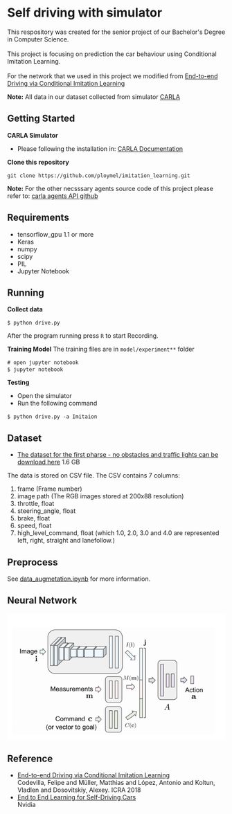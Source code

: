 # Self driving with simulator
This respository was created for the senior project of our Bachelor's Degree in Computer Science.<br/>  
This project is focusing on prediction the car behaviour using Conditional Imitation Learning.<br/>  
For the network that we used in this project we modified from [End-to-end Driving via Conditional Imitation Learning](http://vladlen.info/papers/conditional-imitation.pdf)<br/>  

**Note:** All data in our dataset collected from simulator [CARLA](http://carla.org/)<br/> 

## Getting Started
**CARLA Simulator**<br/>
- Please following the installation in: [CARLA Documentation](https://carla.readthedocs.io/en/latest/)<br/>

**Clone this repository**<br/>
```
git clone https://github.com/ploymel/imitation_learning.git
```

**Note:** For the other necsssary agents source code of this project please refer to: [carla agents API github](https://github.com/carla-simulator/carla/tree/master/PythonAPI/agents)<br/>

## Requirements
- tensorflow_gpu 1.1 or more
- Keras
- numpy
- scipy
- PIL
- Jupyter Notebook

## Running
**Collect data**<br/>
```
$ python drive.py
```
After the program running press `R` to start Recording.<br/>

**Training Model**
The training files are in `model/experiment**` folder
```
# open jupyter notebook
$ jupyter notebook
```

**Testing**
- Open the simulator
- Run the following command
```
$ python drive.py -a Imitaion
```

## Dataset
- [The dataset for the first pharse - no obstacles and traffic lights can be download here](https://drive.google.com/file/d/1s5NGfWNNpd7b1EYixHStOhw4R7BqTWU8/view?usp=sharing) 1.6 GB

The data is stored on CSV file. The CSV contains 7 columns:<br/>
1. frame (Frame number)
2. image path (The RGB images stored at 200x88 resolution)
3. throttle, float
4. steering_angle, float
5. brake, float
6. speed, float
7. high_level_command, float (which 1.0, 2.0, 3.0 and 4.0 are represented left, right, straight and lanefollow.)

## Preprocess
See [data_augmetation.ipynb](https://github.com/ploymel/imitation_learning/blob/master/data_augmentation.ipynb) for more information.

## Neural Network
![Neural Network](img/network.png)


## Reference
- [End-to-end Driving via Conditional Imitation Learning](http://vladlen.info/papers/conditional-imitation.pdf)<br/>
Codevilla, Felipe and Müller, Matthias and López, Antonio and Koltun, Vladlen and Dosovitskiy, Alexey. ICRA 2018
- [End to End Learning for Self-Driving Cars](https://images.nvidia.com/content/tegra/automotive/images/2016/solutions/pdf/end-to-end-dl-using-px.pdf)<br/>
Nvidia

